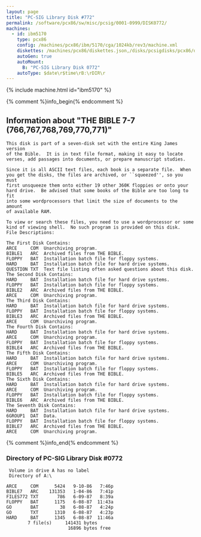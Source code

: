 ```yaml
---
layout: page
title: "PC-SIG Library Disk #772"
permalink: /software/pcx86/sw/misc/pcsig/0001-0999/DISK0772/
machines:
  - id: ibm5170
    type: pcx86
    config: /machines/pcx86/ibm/5170/cga/1024kb/rev3/machine.xml
    diskettes: /machines/pcx86/diskettes.json,/disks/pcsigdisks/pcx86/diskettes.json
    autoGen: true
    autoMount:
      B: "PC-SIG Library Disk 0772"
    autoType: $date\r$time\rB:\rDIR\r
---
```


{% include machine.html id="ibm5170" %}

{% comment %}info_begin{% endcomment %}

## Information about "THE BIBLE 7-7 (766,767,768,769,770,771)"

    This disk is part of a seven-disk set with the entire King James version
    of the Bible.  It is in text file format, making it easy to locate
    verses, add passages into documents, or prepare manuscript studies.
    
    Since it is all ASCII text files, each book is a separate file.  When
    you get the disks, the files are archived, or ``squeezed'', so you must
    first unsqueeze them onto either 19 other 360K floppies or onto your
    hard drive.  Be advised that some books of the Bible are too long to fit
    into some wordprocessors that limit the size of documents to the amount
    of available RAM.
    
    To view or search these files, you need to use a wordprocessor or some
    kind of viewing shell.  No such program is provided on this disk.
    File Descriptions:
    
    The First Disk Contains:
    ARCE     COM  Unarchiving program.
    BIBLE1   ARC  Archived files from THE BIBLE.
    FLOPPY   BAT  Installation batch file for floppy systems.
    HARD     BAT  Installation batch file for hard drive systems.
    QUESTION TXT  Text file listing often asked questions about this disk.
    The Second Disk Contains:
    HARD     BAT  Installation batch file for hard drive systems.
    FLOPPY   BAT  Installation batch file for floppy systems.
    BIBLE2   ARC  Archived files from THE BIBLE.
    ARCE     COM  Unarchiving program.
    The Third Disk Contains:
    HARD     BAT  Installation batch file for hard drive systems.
    FLOPPY   BAT  Installation batch file for floppy systems.
    BIBLE3   ARC  Archived files from THE BIBLE.
    ARCE     COM  Unarchiving program.
    The Fourth Disk Contains:
    HARD     BAT  Installation batch file for hard drive systems.
    ARCE     COM  Unarchiving program.
    FLOPPY   BAT  Installation batch file for floppy systems.
    BIBLE4   ARC  Archived files from THE BIBLE.
    The Fifth Disk Contains:
    HARD     BAT  Installation batch file for hard drive systems.
    ARCE     COM  Unarchiving program.
    FLOPPY   BAT  Installation batch file for floppy systems.
    BIBLE5   ARC  Archived files from THE BIBLE.
    The Sixth Disk Contains:
    HARD     BAT  Installation batch file for hard drive systems.
    ARCE     COM  Unarchiving program.
    FLOPPY   BAT  Installation batch file for floppy systems.
    BIBLE6   ARC  Archived files from THE BIBLE.
    The Seventh Disk Contains:
    HARD     BAT  Installation batch file for hard drive systems.
    6GROUP1  DAT  Data.
    FLOPPY   BAT  Installation batch file for floppy systems.
    BIBLE7   ARC  Archived files from THE BIBLE.
    ARCE     COM  Unarchiving program.
{% comment %}info_end{% endcomment %}


### Directory of PC-SIG Library Disk #0772

     Volume in drive A has no label
     Directory of A:\

    ARCE     COM      5424   9-10-86   7:46p
    BIBLE7   ARC    131353   1-04-86   7:41p
    FILES772 TXT       786   6-09-87   8:39a
    FLOPPY   BAT      1175   6-08-87  11:43a
    GO       BAT        38   6-08-87   4:24p
    GO       TXT      1310   6-08-87   4:23p
    HARD     BAT      1345   6-08-87  11:46a
            7 file(s)     141431 bytes
                           16896 bytes free
